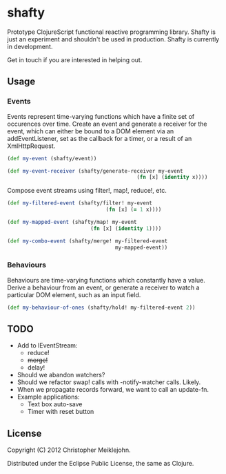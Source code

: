# shafty

Prototype ClojureScript functional reactive programming library. Shafty
is just an experiment and shouldn't be used in production.  Shafty is
currently in development.

Get in touch if you are interested in helping out.

## Usage

### Events

Events represent time-varying functions which have a finite set of
occurences over time.  Create an event and generate a receiver for the
event, which can either be bound to a DOM element via an
addEventListener, set as the callback for a timer, or a result of an
XmlHttpRequest.

```clojure
(def my-event (shafty/event))

(def my-event-receiver (shafty/generate-receiver my-event
                                          (fn [x] (identity x))))
```

Compose event streams using filter!, map!, reduce!, etc.

```clojure
(def my-filtered-event (shafty/filter! my-event
                                (fn [x] (= 1 x))))

(def my-mapped-event (shafty/map! my-event
                           (fn [x] (identity 1))))

(def my-combo-event (shafty/merge! my-filtered-event
                                   my-mapped-event))
```

### Behaviours

Behaviours are time-varying functions which constantly have a value.
Derive a behaviour from an event, or generate a receiver to watch a
particular DOM element, such as an input field.

```clojure
(def my-behaviour-of-ones (shafty/hold! my-filtered-event 2))
```

## TODO

* Add to IEventStream:
  * reduce!
  * ~~merge!~~
  * delay!
* Should we abandon watchers?
* Should we refactor swap! calls with -notify-watcher calls. Likely.
* When we propagate records forward, we want to call an update-fn.
* Example applications:
  * Text box auto-save
  * Timer with reset button

## License

Copyright (C) 2012 Christopher Meiklejohn.

Distributed under the Eclipse Public License, the same as Clojure.
